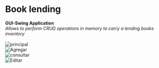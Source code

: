 # Book lending
**GUI-Swing Application**
<br>
*Allows to perform CRUD operations in memory to carry a lending books inventory*
<br>
<br>
![principal](https://user-images.githubusercontent.com/96161558/197406916-ce685814-727a-4d67-8f2a-a6e34a6a1f98.PNG)
<br>
![Agregar](https://user-images.githubusercontent.com/96161558/197407049-bef6aa12-0146-4ea6-942f-7b1cdbe81176.png)
<br>
![consultar](https://user-images.githubusercontent.com/96161558/197407095-6f973591-38bb-4453-850d-eed4e8f7eb67.PNG)
<br>
![Editar](https://user-images.githubusercontent.com/96161558/197407225-2b65f7d4-1be0-4f31-9abb-ec729e69b2c1.PNG)
